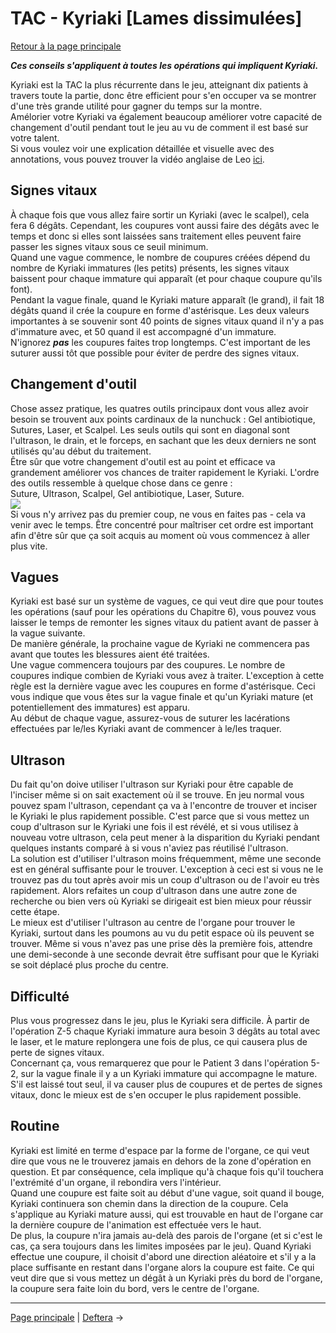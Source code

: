 
# TAC - Kyriaki [Lames dissimulées]

[Retour à la page principale](../../index/fr/index.md)

***Ces conseils s'appliquent à toutes les opérations qui impliquent Kyriaki.*** <br>

Kyriaki est la TAC la plus récurrente dans le jeu, atteignant dix patients à travers toute la partie, donc être efficient pour s'en occuper va se montrer d'une très grande utilité pour gagner du temps sur la montre. <br>
Amélorier votre Kyriaki va également beaucoup améliorer votre capacité de changement d'outil pendant tout le jeu au vu de comment il est basé sur votre talent. <br>
Si vous voulez voir une explication détaillée et visuelle avec des annotations, vous pouvez trouver la vidéo anglaise de Leo [ici](https://youtu.be/aUBpr10vhEo). <br>

## Signes vitaux

À chaque fois que vous allez faire sortir un Kyriaki (avec le scalpel), cela fera 6 dégâts. Cependant, les coupures vont aussi faire des dégâts avec le temps et donc si elles sont laissées sans traitement elles peuvent faire passer les signes vitaux sous ce seuil minimum. <br>
Quand une vague commence, le nombre de coupures créées dépend du nombre de Kyriaki immatures (les petits) présents, les signes vitaux baissent pour chaque immature qui apparaît (et pour chaque coupure qu'ils font). <br>
Pendant la vague finale, quand le Kyriaki mature apparaît (le grand), il fait 18 dégâts quand il crée la coupure en forme d'astérisque. Les deux valeurs importantes à se souvenir sont 40 points de signes vitaux quand il n'y a pas d'immature avec, et 50 quand il est accompagné d'un immature. <br>
N'ignorez ***pas*** les coupures faites trop longtemps. C'est important de les suturer aussi tôt que possible pour éviter de perdre des signes vitaux. <br>

## Changement d'outil

Chose assez pratique, les quatres outils principaux dont vous allez avoir besoin se trouvent aux points cardinaux de la nunchuck : Gel antibiotique, Sutures, Laser, et Scalpel. Les seuls outils qui sont en diagonal sont l'ultrason, le drain, et le forceps, en sachant que les deux derniers ne sont utilisés qu'au début du traitement. <br>
Être sûr que votre changement d'outil est au point et efficace va grandement améliorer vos chances de traiter rapidement le Kyriaki. L'ordre des outils ressemble à quelque chose dans ce genre : <br>
Suture, Ultrason, Scalpel, Gel antibiotique, Laser, Suture. <br>
![](../img/kyriaki_toolSwitching.gif) <br>
Si vous n'y arrivez pas du premier coup, ne vous en faites pas - cela va venir avec le temps. Être concentré pour maîtriser cet ordre est important afin d'être sûr que ça soit acquis au moment où vous commencez à aller plus vite. <br>

## Vagues

Kyriaki est basé sur un système de vagues, ce qui veut dire que pour toutes les opérations (sauf pour les opérations du Chapitre 6), vous pouvez vous laisser le temps de remonter les signes vitaux du patient avant de passer à la vague suivante. <br>
De manière générale, la prochaine vague de Kyriaki ne commencera pas avant que toutes les blessures aient été traitées. <br>
Une vague commencera toujours par des coupures. Le nombre de coupures indique combien de Kyriaki vous avez à traiter. L'exception à cette règle est la dernière vague avec les coupures en forme d'astérisque. Ceci vous indique que vous êtes sur la vague finale et qu'un Kyriaki mature (et potentiellement des immatures) est apparu. <br>
Au début de chaque vague, assurez-vous de suturer les lacérations effectuées par le/les Kyriaki avant de commencer à le/les traquer. <br>

## Ultrason

Du fait qu'on doive utiliser l'ultrason sur Kyriaki pour être capable de l'inciser même si on sait exactement où il se trouve. En jeu normal vous pouvez spam l'ultrason, cependant ça va à l'encontre de trouver et inciser le Kyriaki le plus rapidement possible. C'est parce que si vous mettez un coup d'ultrason sur le Kyriaki une fois il est révélé, et si vous utilisez à nouveau votre ultrason, cela peut mener à la disparition du Kyriaki pendant quelques instants comparé à si vous n'aviez pas réutilisé l'ultrason. <br>
La solution est d'utiliser l'ultrason moins fréquemment, même une seconde est en général suffisante pour le trouver. L'exception à ceci est si vous ne le trouvez pas du tout après avoir mis un coup d'ultrason ou de l'avoir eu très rapidement. Alors refaites un coup d'ultrason dans une autre zone de recherche ou bien vers où Kyriaki se dirigeait est bien mieux pour réussir cette étape. <br>
Le mieux est d'utiliser l'ultrason au centre de l'organe pour trouver le Kyriaki, surtout dans les poumons au vu du petit espace où ils peuvent se trouver. Même si vous n'avez pas une prise dès la première fois, attendre une demi-seconde à une seconde devrait être suffisant pour que le Kyriaki se soit déplacé plus proche du centre. <br>

## Difficulté

Plus vous progressez dans le jeu, plus le Kyriaki sera difficile. À partir de l'opération Z-5 chaque Kyriaki immature aura besoin 3 dégâts au total avec le laser, et le mature replongera une fois de plus, ce qui causera plus de perte de signes vitaux. <br>
Concernant ça, vous remarquerez que pour le Patient 3 dans l'opération 5-2, sur la vague finale il y a un Kyriaki immature qui accompagne le mature. S'il est laissé tout seul, il va causer plus de coupures et de pertes de signes vitaux, donc le mieux est de s'en occuper le plus rapidement possible. <br>

## Routine

Kyriaki est limité en terme d'espace par la forme de l'organe, ce qui veut dire que vous ne le trouverez jamais en dehors de la zone d'opération en question. Et par conséquence, cela implique qu'à chaque fois qu'il touchera l'extrémité d'un organe, il rebondira vers l'intérieur. <br>
Quand une coupure est faite soit au début d'une vague, soit quand il bouge, Kyriaki continuera son chemin dans la direction de la coupure. Cela s'applique au Kyriaki mature aussi, qui est trouvable en haut de l'organe car la dernière coupure de l'animation est effectuée vers le haut.<br>
De plus, la coupure n'ira jamais au-delà des parois de l'organe (et si c'est le cas, ça sera toujours dans les limites imposées par le jeu). Quand Kyriaki effectue une coupure, il choisit d'abord une direction aléatoire et s'il y a la place suffisante en restant dans l'organe alors la coupure est faite. Ce qui veut dire que si vous mettez un dégât à un Kyriaki près du bord de l'organe, la coupure sera faite loin du bord, vers le centre de l'organe. <br>

---

[Page principale](../../index/fr/index.md) | [Deftera](deftera.md) →